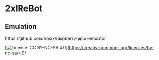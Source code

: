# 2xlReBot

## Emulation

https://github.com/nosix/raspberry-gpio-emulator



[![License: CC BY-NC-SA 4.0](https://licensebuttons.net/l/by-nc-sa/4.0/80x15.png)](https://creativecommons.org/licenses/by-nc-sa/4.0/

